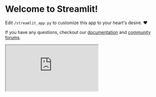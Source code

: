 # Welcome to Streamlit!

Edit `/streamlit_app.py` to customize this app to your heart's desire. :heart:

If you have any questions, checkout our [documentation](https://docs.streamlit.io) and [community
forums](https://discuss.streamlit.io).


<iframe src="https://databank.worldbank.org/data/download/dataviz/Donor&EDLevelPlot_GPE.html/"></iframe>
